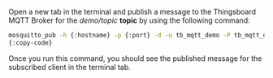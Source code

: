 Open a new tab in the terminal and publish a message to the Thingsboard MQTT Broker for the <i>demo/topic</i> **topic** by using the following command:

```bash
mosquitto_pub -h {:hostname} -p {:port} -d -u tb_mqtt_demo -P tb_mqtt_demo -t demo/topic -m 'Thingsboard MQTT Broker works!' -V mqttv5
{:copy-code}
```

Once you run this command, you should see the published message for the subscribed client in the terminal tab.
